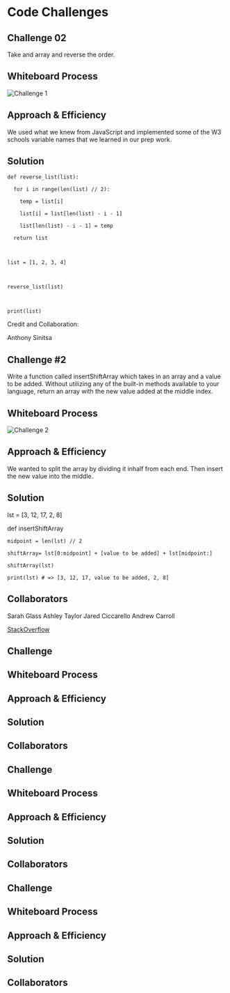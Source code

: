 # Code Challenges

## Challenge 02

Take and array and reverse the order.

## Whiteboard Process

![Challenge 1](./WhiteBoards/Screenshot%202023-06-12%20at%203.05.25%20PM.png)

## Approach & Efficiency

We used what we knew from JavaScript and implemented some of the W3 schools variable names that we learned in our prep work.

## Solution

    def reverse_list(list):

      for i in range(len(list) // 2):

        temp = list[i]

        list[i] = list[len(list) - i - 1]

        list[len(list) - i - 1] = temp

      return list



    list = [1, 2, 3, 4]



    reverse_list(list)



    print(list)

Credit and Collaboration:

Anthony Sinitsa


## Challenge #2

Write a function called insertShiftArray which takes in an array and a value to be added. Without utilizing any of the built-in methods available to your language, return an array with the new value added at the middle index.

## Whiteboard Process

![Challenge 2](./Screenshot%202023-06-13%20at%202.21.55%20PM.png)

## Approach & Efficiency

We wanted to split the array by dividing it inhalf from each end. Then insert the new value into the middle.

## Solution

lst = [3, 12, 17, 2, 8]

def insertShiftArray

	midpoint = len(lst) // 2

	shiftArray= lst[0:midpoint] + [value to be added] + lst[midpoint:]

	shiftArray(lst)

	print(lst) # => [3, 12, 17, value to be added, 2, 8]

## Collaborators

Sarah Glass
Ashley Taylor
Jared Ciccarello
Andrew Carroll

[StackOverflow](https://stackoverflow.com/questions/48561673/adding-items-in-the-middle-of-a-list-in-python)


## Challenge #

## Whiteboard Process

## Approach & Efficiency

## Solution

## Collaborators




## Challenge #

## Whiteboard Process

## Approach & Efficiency

## Solution

## Collaborators


## Challenge #

## Whiteboard Process

## Approach & Efficiency

## Solution

## Collaborators
